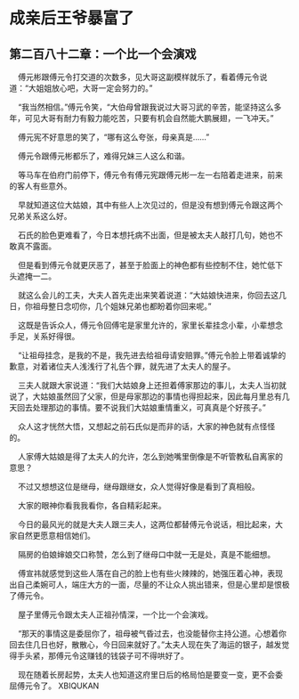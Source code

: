 # 成亲后王爷暴富了 
 ## 第二百八十二章：一个比一个会演戏
     傅元彬跟傅元令打交道的次数多，见大哥这副模样就乐了，看着傅元令说道：“大姐姐放心吧，大哥一定会努力的。”

    “我当然相信。”傅元令笑，“大伯母曾跟我说过大哥习武的辛苦，能坚持这么多年，可见大哥有耐力有毅力能吃苦，只要有机会自然能大鹏展翅，一飞冲天。”

    傅元宪不好意思的笑了，“哪有这么夸张，母亲真是……”

    傅元令跟傅元彬都乐了，难得兄妹三人这么和谐。

    等马车在伯府门前停下，傅元令有傅元宪跟傅元彬一左一右陪着走进来，前来的客人有些意外。

    早就知道这位大姑娘，其中有些人上次见过的，但是没有想到傅元令跟这两个兄弟关系这么好。

    石氏的脸色更难看了，今日本想托病不出面，但是被太夫人敲打几句，她也不敢真不露面。

    但是看到傅元令就更厌恶了，甚至于脸面上的神色都有些控制不住，她忙低下头遮掩一二。

    就这么会儿的工夫，大夫人首先走出来笑着说道：“大姑娘快进来，你回去这几日，你祖母整日念叨你，几个姐妹兄弟也都盼着你回来呢。”

    这既是告诉众人，傅元令回傅宅是家里允许的，家里长辈挂念小辈，小辈想念手足，关系好得很。

    “让祖母挂念，是我的不是，我先进去给祖母请安赔罪。”傅元令脸上带着诚挚的歉意，对着诸位夫人浅浅行了礼告个罪，就先进了太夫人的屋子。

    三夫人就跟大家说道：“我们大姑娘身上还担着傅家那边的事儿，太夫人当初就说了，大姑娘虽然回了父家，但是母家那边的事情也得担起来，因此每月里总有几天回去处理那边的事情。要不说我们大姑娘重情重义，可真真是个好孩子。”

    众人这才恍然大悟，又想起之前石氏似是而非的话，大家的神色就有点怪怪的。

    人家傅大姑娘是得了太夫人的允许，怎么到她嘴里倒像是不听管教私自离家的意思？

    不过又想想这位是继母，继母跟继女，众人觉得好像是看到了真相般。

    大家的眼神你看我我看你，各自精彩起来。

    今日的最风光的就是大夫人跟三夫人，这两位都替傅元令说话，相比起来，大家自然更愿意相信她们。

    隔房的伯娘婶娘交口称赞，怎么到了继母口中就一无是处，真是不能细想。

    傅宣祎就感觉到这些人落在自己的脸上也有些火辣辣的，她强压着心神，表现出自己柔婉可人，端庄大方的一面，尽量的不让众人挑出错来，但是心里却是恨极了傅元令。

    屋子里傅元令跟太夫人正祖孙情深，一个比一个会演戏。

    “那天的事情这是委屈你了，祖母被气昏过去，也没能替你主持公道。心想着你回去住几日也好，散散心，今日回来就好了。”太夫人现在失了海运的银子，越发觉得手头紧，那傅元令这赚钱的钱袋子可不得哄好了。

    现在随着长房起势，太夫人也知道这府里日后的格局怕是要变一变，更不会委屈傅元令了。 
XBIQUKAN